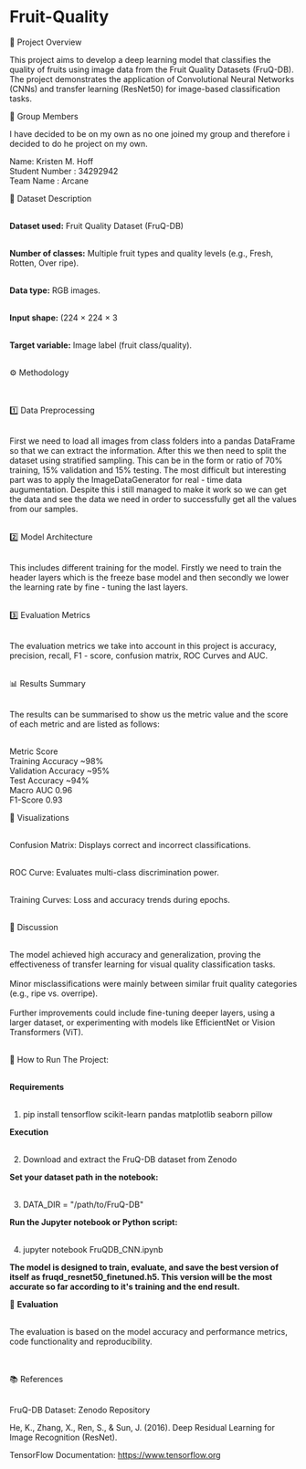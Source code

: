 # Fruit-Quality

📘 Project Overview

This project aims to develop a deep learning model that classifies the quality of fruits using image data from the Fruit Quality Datasets (FruQ-DB).
The project demonstrates the application of Convolutional Neural Networks (CNNs) and transfer learning (ResNet50) for image-based classification tasks. <br>

👥 Group Members

I have decided to be on my own as no one joined my group and therefore i decided to do he project on my own. <br> 


Name: Kristen M. Hoff                            	                           
Student Number : 34292942	 <br>
Team Name : Arcane <br>

                   	                                   
🧩 Dataset Description <br> <br>


**Dataset used:** Fruit Quality Dataset (FruQ-DB) <br> <br>

**Number of classes:** Multiple fruit types and quality levels (e.g., Fresh, Rotten, Over ripe). <br> <br>

**Data type:** RGB images. <br> <br>

**Input shape:** (224 × 224 × 3 <br> <br>

**Target variable:** Image label (fruit class/quality). <br> <br>


⚙️ Methodology <br> <br> <br>


1️⃣ Data Preprocessing <br><br>


First we need to load all images from class folders into a pandas DataFrame so that we can extract the information. After this we then need to split the dataset using stratified sampling. This can be in the form or ratio of 70% training, 15% validation and 15% testing. The most difficult but interesting part was to apply the ImageDataGenerator for real - time data augumentation. Despite this i still managed to make it work so we can get the data and see the data we need in order to successfully get all the values from our samples. <br> <br>


2️⃣ Model Architecture <br><br>


This includes different training for the model. Firstly we need to train the header layers which is the freeze base model and then secondly we lower the learning rate by fine - tuning the last layers.<br> <br>


3️⃣ Evaluation Metrics <br> <br>


The evaluation metrics we take into account in this project is accuracy, precision, recall, F1 - score, confusion matrix, ROC Curves and AUC. <br> <br>


📊 Results Summary <br> <br> 

The results can be summarised to show us the metric value and the score of each metric and are listed as follows: <br> <br> 

Metric                       Score <br> 
Training Accuracy          	~98% <br> 
Validation Accuracy       	~95% <br> 
Test Accuracy             	~94% <br> 
Macro AUC                 	0.96 <br> 
F1-Score                  	0.93 <br> 


🧾 Visualizations <br>  <br> 


Confusion Matrix: Displays correct and incorrect classifications. <br> <br> 

ROC Curve: Evaluates multi-class discrimination power. <br> <br> 

Training Curves: Loss and accuracy trends during epochs.<br> <br> 


🧠 Discussion <br> <br> 

The model achieved high accuracy and generalization, proving the effectiveness of transfer learning for visual quality classification tasks. <br>  <br> 
Minor misclassifications were mainly between similar fruit quality categories (e.g., ripe vs. overripe).<br>  <br> 
Further improvements could include fine-tuning deeper layers, using a larger dataset, or experimenting with models like EfficientNet or Vision Transformers (ViT). <br>  <br> 


🚀 How to Run The Project: <br>  <br> 


**Requirements** <br> <br>  

1. pip install tensorflow scikit-learn pandas matplotlib seaborn pillow <br>


**Execution** <br> <br>

2. Download and extract the FruQ-DB dataset from Zenodo <br>


**Set your dataset path in the notebook:** <br> <br>

3. DATA_DIR = "/path/to/FruQ-DB" <br>


**Run the Jupyter notebook or Python script:** <br> <br>

4. jupyter notebook FruQDB_CNN.ipynb <br>


**The model is designed to train, evaluate, and save the best version of itself as fruqd_resnet50_finetuned.h5. This version will be the most accurate so far according to it's training and the end result.** <br>


🧩 **Evaluation** <br> <br>


The evaluation is based on the model accuracy and performance metrics, code functionality and reproducibility. <br> <br> <br>


📚 References <br> <br>


FruQ-DB Dataset: Zenodo Repository <br>

He, K., Zhang, X., Ren, S., & Sun, J. (2016). Deep Residual Learning for Image Recognition (ResNet). <br>

TensorFlow Documentation: https://www.tensorflow.org <br>

